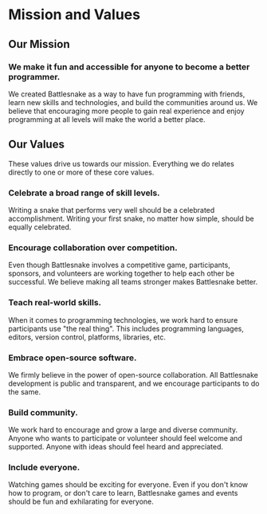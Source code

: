 # Mission and Values

## Our Mission

### We make it fun and accessible for anyone to become a better programmer.

We created Battlesnake as a way to have fun programming with friends, learn new skills and technologies, and build the communities around us. We believe that encouraging more people to gain real experience and enjoy programming at all levels will make the world a better place.

## Our Values

These values drive us towards our mission. Everything we do relates directly to one or more of these core values.

### Celebrate a broad range of skill levels.

Writing a snake that performs very well should be a celebrated accomplishment. Writing your first snake, no matter how simple, should be equally celebrated.

### Encourage collaboration over competition.

Even though Battlesnake involves a competitive game, participants, sponsors, and volunteers are working together to help each other be successful. We believe making all teams stronger makes Battlesnake better.

### Teach real-world skills.

When it comes to programming technologies, we work hard to ensure participants use "the real thing". This includes programming languages, editors, version control, platforms, libraries, etc.

### Embrace open-source software.

We firmly believe in the power of open-source collaboration. All Battlesnake development is public and transparent, and we encourage participants to do the same.

### Build community.

We work hard to encourage and grow a large and diverse community. Anyone who wants to participate or volunteer should feel welcome and supported. Anyone with ideas should feel heard and appreciated.

### Include everyone.

Watching games should be exciting for everyone. Even if you don't know how to program, or don't care to learn, Battlesnake games and events should be fun and exhilarating for everyone.

